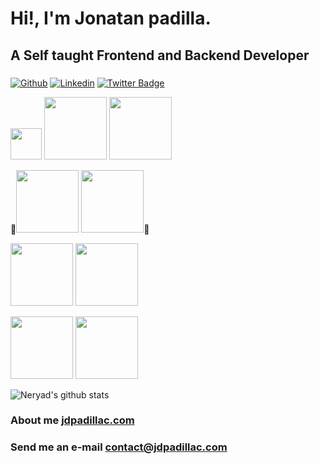 
# Hi!, I'm Jonatan padilla.
## A Self taught Frontend and Backend Developer

###
[![Github](https://img.shields.io/badge/-Github-000?style=flat&logo=Github&logoColor=white)](https://github.com/jdpadillaac)
[![Linkedin](https://img.shields.io/badge/-LinkedIn-blue?style=flat&logo=Linkedin&logoColor=white)](https://www.linkedin.com/in/jonatan-padilla-233b34122/)
[![Twitter Badge](https://img.shields.io/badge/-@neryadg-1ca0f1?style=flat&labelColor=1ca0f1&logo=twitter&logoColor=white&link=https://twitter.com/Ipenywis)](https://twitter.com/jdpadillac_)


<code><img width="50px" src="https://upload.vectorlogo.zone/logos/typescriptlang/images/235f610f-bc79-428a-9511-b3de5c3b1208.svg"></code>
<code><img width="100px" src="https://www.vectorlogo.zone/logos/angular/angular-ar21.svg"></code>
<code><img width="100px" src="https://upload.wikimedia.org/wikipedia/commons/2/24/Ionic-logo-landscape.svg"></code>

💙<code><img width="100px" src="https://www.vectorlogo.zone/logos/flutterio/flutterio-ar21.svg"></code>
<code><img width="100px" src="https://www.vectorlogo.zone/logos/golang/golang-official.svg"></code>💙

<code><img width="100px" src="https://www.vectorlogo.zone/logos/nodejs/nodejs-ar21.svg"></code>
<code><img width="100px" src="https://www.vectorlogo.zone/logos/nestjs/nestjs-ar21.svg"></code>

<code><img width="100px" src="https://www.vectorlogo.zone/logos/mongodb/mongodb-ar21.svg"></code>
<code><img width="100px" src="https://www.vectorlogo.zone/logos/mysql/mysql-ar21.svg"></code>



![Neryad's github stats](https://github-readme-stats.vercel.app/api?username=jdpadillaac&theme=tokyonight&hide=contribs,prs)


###  About me [jdpadillac.com](http://jdpadillac.com/) 
### Send me an e-mail contact@jdpadillac.com
